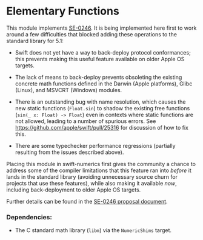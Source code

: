 # Elementary Functions

This module implements [SE-0246]. It is being implemented here first to work around a
few difficulties that blocked adding these operations to the standard library for 5.1:

- Swift does not yet have a way to back-deploy protocol conformances; this prevents
making this useful feature available on older Apple OS targets.

- The lack of means to back-deploy prevents obsoleting the existing concrete
math functions defined in the Darwin (Apple platforms), Glibc (Linux), and MSVCRT
(Windows) modules.

- There is an outstanding bug with name resolution, which causes the new static functions
(`Float.sin`) to shadow the existing free functions (`sin(_ x: Float) -> Float`) even
in contexts where static functions are not allowed, leading to a number of spurious errors.
See https://github.com/apple/swift/pull/25316 for discussion of how to fix this.

- There are some typechecker performance regressions (partially resulting from the issues
described above).

Placing this module in swift-numerics first gives the community a chance to address
some of the compiler limitations that this feature ran into *before* it lands in the standard
library (avoiding unnecessary source churn for projects that use these features), while also
making it available *now*, including back-deployment to older Apple OS targets.

Further details can be found in the [SE-0246 proposal document][SE-0246].

[SE-0246]: https://github.com/apple/swift-evolution/blob/master/proposals/0246-mathable.md

### Dependencies:
- The C standard math library (`libm`) via the `NumericShims` target.
